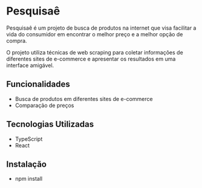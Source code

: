 # Pesquisaê
Pesquisaê é um projeto de busca de produtos na internet que visa facilitar a vida do consumidor em encontrar o melhor preço e a melhor opção de compra. 

O projeto utiliza técnicas de web scraping para coletar informações de diferentes sites de e-commerce e apresentar os resultados em uma interface amigável.

## Funcionalidades
- Busca de produtos em diferentes sites de e-commerce
- Comparação de preços

## Tecnologias Utilizadas
- TypeScript
- React

## Instalação
- npm install
